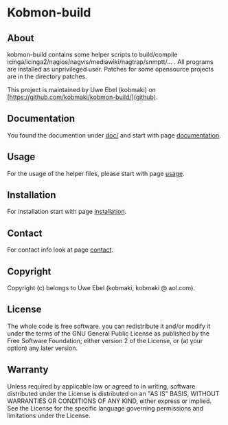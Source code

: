 # Kobmon-build

## About

kobmon-build contains some helper scripts to build/compile icinga/icinga2/nagios/nagvis/mediawiki/nagtrap/snmptt/... . All programs are installed as unprivileged user. Patches for some opensource projects are in the directory patches.

This project is maintained by Uwe Ebel (kobmaki) on [https://github.com/kobmaki/kobmon-build/](github).

## Documentation

You found the documention under [doc/](doc/) and start with page [documentation](doc/00-A-documentation.md).

## Usage

For the usage of the helper files, please start with page [usage](doc/40-A-usage.md).

## Installation

For installation start with page [installation](doc/00-B-installation.md).

## Contact
For contact info look at page [contact](doc/00-D-contact.md).

## Copyright

Copyright (c) belongs to Uwe Ebel (kobmaki, kobmaki @ aol.com).

## License

The whole code is free software. you can redistribute it and/or modify it under the terms of the GNU General Public License as published by the Free Software Foundation; either version 2 of the License, or (at your option) any later version.

## Warranty
Unless required by applicable law or agreed to in writing, software distributed under the License is distributed on an "AS IS" BASIS, WITHOUT WARRANTIES OR CONDITIONS OF ANY KIND, either express or implied. See the License for the specific language governing permissions and limitations under the License.
